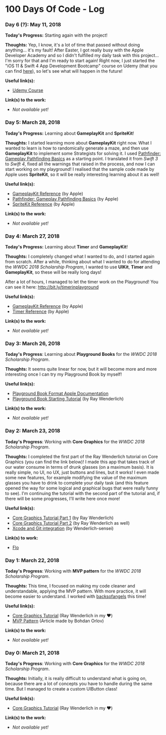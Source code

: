 # 100 Days Of Code - Log

### Day 6 (?): May 11, 2018

**Today's Progress:** Starting again with the project!

**Thoughts:** Yep, I know, it's a lot of time that passed without doing anything... it's my fault! After Easter, I got really busy with the Apple Developer Academy and so I didn't fulfilled my daily task with this project... I'm sorry for that and I'm ready to start again! Right now, I just started the "iOS 11 & Swift 4 App Development Bootcamp" course on Udemy (that you can find [here](https://www.udemy.com/ios-11-app-development-bootcamp/)), so let's see what will happen in the future!

**Useful link(s):**
* [Udemy Course](https://www.udemy.com/ios-11-app-development-bootcamp)

**Link(s) to the work:**
* *Not available yet!*

### Day 5: March 28, 2018

**Today's Progress:** Learning about **GameplayKit** and **SpriteKit**!

**Thoughts:** I started learning more about **GameplayKit** right now. What I wanted to learn is how to randomically generate a maze, and then use **GameplayKit** to implement some Strategists for solving it. I used [Pathfinder: Gameplay Pathfinding Basics](https://developer.apple.com/library/content/samplecode/Pathfinder_GameplayKit/Introduction/Intro.html#//apple_ref/doc/uid/TP40016461-Intro-DontLinkElementID_2) as a starting point. I translated it from *Swift 3* to *Swift 4*, fixed all the warnings that raised in the process, and now I can start working on my playground! I realised that the sample code made by Apple uses **SpriteKit**, so it will be really interesting learning about it as well!

**Useful link(s):**
* [GameplayKit Reference](https://developer.apple.com/library/content/documentation/General/Conceptual/GameplayKit_Guide/index.html#//apple_ref/doc/uid/TP40015172-CH1-SW1) (by Apple)
* [Pathfinder: Gameplay Pathfinding Basics](https://developer.apple.com/library/content/samplecode/Pathfinder_GameplayKit/Introduction/Intro.html#//apple_ref/doc/uid/TP40016461-Intro-DontLinkElementID_2) (by Apple)
* [SpriteKit Reference](https://developer.apple.com/documentation/spritekit) (by Apple)

**Link(s) to the work:**
* *Not available yet!*

### Day 4: March 27, 2018

**Today's Progress:** Learning about **Timer** and **GameplayKit**!

**Thoughts:** I completely changed what I wanted to do, and I started again from scratch. After a while, thinking about what I wanted to do for attending the *WWDC 2018 Scholarship Program*, I wanted to use **UIKit**, **Timer** and **GameplayKit**, so these will be really long days!

After a lot of hours, I managed to let the timer work on the Playground! You can see it here: http://bit.ly/timerinplayground

**Useful link(s):**
* [GameplayKit Reference](https://developer.apple.com/library/content/documentation/General/Conceptual/GameplayKit_Guide/index.html#//apple_ref/doc/uid/TP40015172-CH1-SW1) (by Apple)
* [Timer Reference](https://developer.apple.com/documentation/foundation/timer) (by Apple)

**Link(s) to the work:**
* *Not available yet!*

### Day 3: March 26, 2018

**Today's Progress**: Learning about **Playground Books** for the *WWDC 2018 Scholarship Program*.

**Thoughts:** It seems quite linear for now, but it will become more and more interesting once I can try my Playground Book by myself!

**Useful link(s):** 
* [Playground Book Format Apple Documentation](https://developer.apple.com/library/content/documentation/Xcode/Conceptual/swift_playgrounds_doc_format/index.html)
* [Playground Book Starting Tutorial](https://videos.raywenderlich.com/screencasts/894-swift-playground-books-getting-started) (by Ray Wenderlich)

**Link(s) to the work:**
* *Not available yet!*


### Day 2: March 23, 2018

**Today's Progress**: Working with **Core Graphics** for the *WWDC 2018 Scholarship Program*.

**Thoughts:** I completed the first part of the Ray Wenderlich tutorial on Core Graphics (you can find the link below)! I made this app that takes track of our water consume in terms of drunk glasses (on a maximum basis). It is really simple, no UI, no UX, just buttons and lines, but it works! I even made some new features, for example modifying the value of the maximum glasses you have to drink to complete your daily task (and this feature opened the way for some logical and graphical bugs that were really funny to see). I'm continuing the tutorial with the second part of the tutorial and, if there will be some progresses, I'll write here once more!

**Useful link(s):** 
* [Core Graphics Tutorial Part 1](https://www.raywenderlich.com/162315/core-graphics-tutorial-part-1-getting-started) (by Ray Wenderlich)
* [Core Graphics Tutorial Part 2](https://www.raywenderlich.com/162313/core-graphics-tutorial-part-2-gradients-contexts) (by Ray Wenderlich as well)
* [Xcode and Git integration](https://www.raywenderlich.com/153084/use-git-source-control-xcode-9) (by Wenderlich-sensei)

**Link(s) to work:**
* [Flo](https://github.com/Juuzen/DrinkingBehaviour)


### Day 1: March 22, 2018

**Today's Progress**: Working with **MVP pattern** for the *WWDC 2018 Scholarship Program*.

**Thoughts:** This time, I focused on making my code cleaner and understandable, applying the MVP pattern. With more practice, it will become easier to understand. I worked with [backsofangels](https://github.com/backsofangels) this time!

**Useful link(s):** 
* [Core Graphics Tutorial](https://www.raywenderlich.com/162315/core-graphics-tutorial-part-1-getting-started) (Ray Wenderlich in my ❤️)
* [MVP Pattern](https://medium.com/ios-os-x-development/ios-architecture-patterns-ecba4c38de52) (Article made by Bohdan Orlov)

**Link(s) to the work:**
* *Not available yet!*


### Day 0: March 21, 2018

**Today's Progress**: Working with **Core Graphics** for the *WWDC 2018 Scholarship Program*.

**Thoughts:** Initially, it is really difficult to understand what is going on, because there are a lot of concepts you have to handle during the same time. But I managed to create a custom UIButton class!

**Useful link(s):** 
* [Core Graphics Tutorial](https://www.raywenderlich.com/162315/core-graphics-tutorial-part-1-getting-started) (Ray Wenderlich in my ❤️)

**Link(s) to the work:**
* *Not available yet!*
